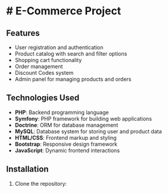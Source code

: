 <h1># E-Commerce Project</h1>

## Features

- User registration and authentication
- Product catalog with search and filter options
- Shopping cart functionality
- Order management
- Discount Codes system
- Admin panel for managing products and orders

## Technologies Used

- **PHP**: Backend programming language
- **Symfony**: PHP framework for building web applications
- **Doctrine**: ORM for database management
- **MySQL**: Database system for storing user and product data
- **HTML/CSS**: Frontend markup and styling
- **Bootstrap**: Responsive design framework
- **JavaScript**: Dynamic frontend interactions

## Installation

1. Clone the repository:
   ```bash
